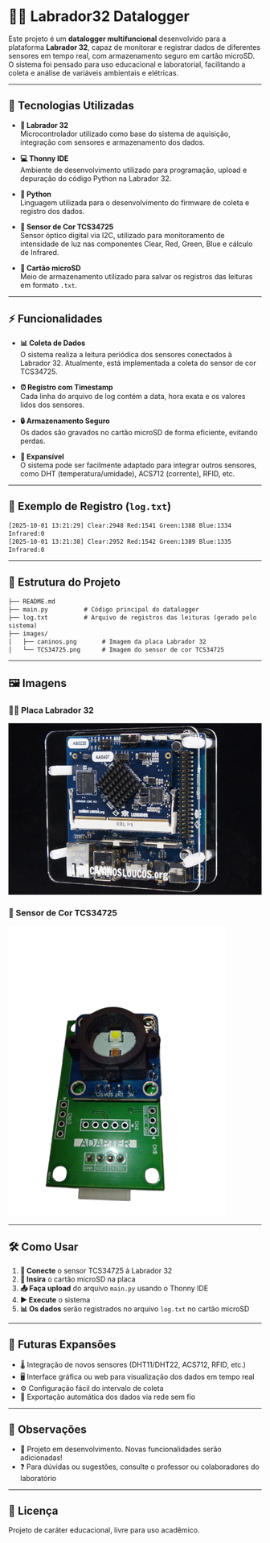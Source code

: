 # 🐕‍🦺 Labrador32 Datalogger

Este projeto é um **datalogger multifuncional** desenvolvido para a plataforma **Labrador 32**, capaz de monitorar e registrar dados de diferentes sensores em tempo real, com armazenamento seguro em cartão microSD. O sistema foi pensado para uso educacional e laboratorial, facilitando a coleta e análise de variáveis ambientais e elétricas.

---

## 🚀 Tecnologias Utilizadas

- **🔧 Labrador 32**  
  Microcontrolador utilizado como base do sistema de aquisição, integração com sensores e armazenamento dos dados.

- **💻 Thonny IDE**  
  Ambiente de desenvolvimento utilizado para programação, upload e depuração do código Python na Labrador 32.

- **🐍 Python**  
  Linguagem utilizada para o desenvolvimento do firmware de coleta e registro dos dados.

- **🎨 Sensor de Cor TCS34725**  
  Sensor óptico digital via I2C, utilizado para monitoramento de intensidade de luz nas componentes Clear, Red, Green, Blue e cálculo de Infrared.

- **💾 Cartão microSD**  
  Meio de armazenamento utilizado para salvar os registros das leituras em formato `.txt`.

---

## ⚡ Funcionalidades

- **📊 Coleta de Dados**  
  O sistema realiza a leitura periódica dos sensores conectados à Labrador 32. Atualmente, está implementada a coleta do sensor de cor TCS34725.

- **⏰ Registro com Timestamp**  
  Cada linha do arquivo de log contém a data, hora exata e os valores lidos dos sensores.

- **🔒 Armazenamento Seguro**  
  Os dados são gravados no cartão microSD de forma eficiente, evitando perdas.

- **🔧 Expansível**  
  O sistema pode ser facilmente adaptado para integrar outros sensores, como DHT (temperatura/umidade), ACS712 (corrente), RFID, etc.

---

## 📝 Exemplo de Registro (`log.txt`)

```
[2025-10-01 13:21:29] Clear:2948 Red:1541 Green:1388 Blue:1334 Infrared:0
[2025-10-01 13:21:38] Clear:2952 Red:1542 Green:1389 Blue:1335 Infrared:0
```

---

## 📁 Estrutura do Projeto

```
├── README.md
├── main.py          # Código principal do datalogger
├── log.txt          # Arquivo de registros das leituras (gerado pelo sistema)
├── images/
│   ├── caninos.png       # Imagem da placa Labrador 32
│   └── TCS34725.png      # Imagem do sensor de cor TCS34725
```

---

## 🖼️ Imagens

### 🐕‍🦺 Placa Labrador 32
![Placa Labrador 32](./images/caninos.png)

### 🎨 Sensor de Cor TCS34725
![Sensor TCS34725](./images/TCS34725.png)

---

## 🛠️ Como Usar

1. **🔌 Conecte** o sensor TCS34725 à Labrador 32
2. **💾 Insira** o cartão microSD na placa
3. **📤 Faça upload** do arquivo `main.py` usando o Thonny IDE
4. **▶️ Execute** o sistema
5. **📊 Os dados** serão registrados no arquivo `log.txt` no cartão microSD

---

## 🔮 Futuras Expansões

- 🌡️ Integração de novos sensores (DHT11/DHT22, ACS712, RFID, etc.)
- 🖥️ Interface gráfica ou web para visualização dos dados em tempo real
- ⚙️ Configuração fácil do intervalo de coleta
- 📡 Exportação automática dos dados via rede sem fio

---

## 📌 Observações

- 🚧 Projeto em desenvolvimento. Novas funcionalidades serão adicionadas!
- ❓ Para dúvidas ou sugestões, consulte o professor ou colaboradores do laboratório

---

## 📄 Licença

Projeto de caráter educacional, livre para uso acadêmico.